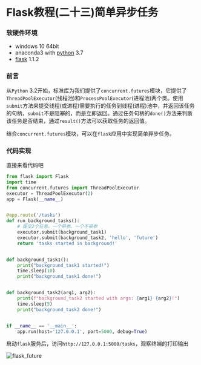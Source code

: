 # Flask教程(二十三)简单异步任务

### 软硬件环境

- windows 10 64bit
- anaconda3 with [python](https://xugaoxiang.com/tag/python/) 3.7
- [flask](https://xugaoxiang.com/tag/flask/) 1.1.2

### 前言

从`Python` 3.2开始，标准库为我们提供了`concurrent.futures`模块，它提供了`ThreadPoolExecutor`(线程池)和`ProcessPoolExecutor`(进程池)两个类。使用`submit`方法来提交线程(或进程)需要执行的任务到线程(进程)池中，并返回该任务的句柄，`submit`不是阻塞的，而是立即返回。通过任务句柄的`done()`方法来判断该任务是否结束，通过`result()`方法可以获取任务的返回值。

结合`concurrent.futures`模块，可以在`flask`应用中实现简单异步任务。

### 代码实现

直接来看代码吧

```python
from flask import Flask
import time
from concurrent.futures import ThreadPoolExecutor
executor = ThreadPoolExecutor(2)
app = Flask(__name__)


@app.route('/tasks')
def run_background_tasks():
    # 提交2个任务，一个带参、一个不带参
    executor.submit(background_task1)
    executor.submit(background_task2, 'hello', 'future')
    return 'tasks started in background!'


def background_task1():
    print("background_task1 started!")
    time.sleep(10)
    print("background_task1 done!")


def background_task2(arg1, arg2):
    print(f"background_task2 started with args: {arg1} {arg2}!")
    time.sleep(5)
    print("background_task2 done!")


if __name__ == '__main__':
    app.run(host='127.0.0.1', port=5000, debug=True)
```

启动`flask`服务后，访问`http://127.0.0.1:5000/tasks`，观察终端的打印输出

![flask_future](https://image.xugaoxiang.com/imgs/2020/11/86cbead7ab67bc36.png)